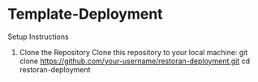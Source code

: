 # Template-Deployment
Setup Instructions
1. Clone the Repository
Clone this repository to your local machine:
git clone https://github.com/your-username/restoran-deployment.git
cd restoran-deployment
